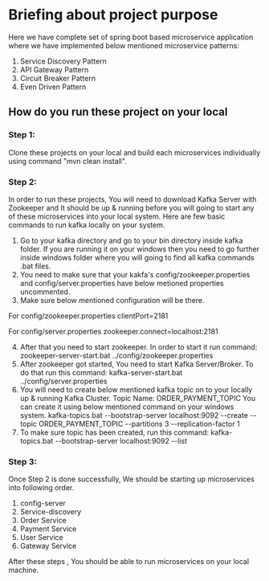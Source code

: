 # Briefing about project purpose 
Here we have complete set of spring boot based microservice application where we have implemented below mentioned microservice patterns:

1. Service Discovery Pattern
2. API Gateway Pattern
3. Circuit Breaker Pattern
4. Even Driven Pattern

## How do you run these project on your local
### Step 1: 
Clone these projects on your local and build each microservices individually using command "mvn clean install".
### Step 2:
In order to run these projects, You will need to download Kafka Server with Zookeeper and It should be up & running before you will going to start any of these microservices into your local system.
Here are few basic commands to run kafka locally on your system.
1. Go to your kafka directory and go to your bin directory inside kafka folder. If you are running it on your windows then you need to go further inside windows folder where you will going to find all kafka commands .bat files.
2. You need to make sure that your kakfa's config/zookeeper.properties and config/server.properties have below metioned properties uncommented.
3. Make sure below mentioned configuration will be there. 
      
For config/zookeeper.properties
      clientPort=2181

For config/server.properties
     zookeeper.connect=localhost:2181

4. After that you need to start zookeeper. In order to start it run command: zookeeper-server-start.bat ../config/zookeeper.properties
5. After zookeeper got started, You need to start Kafka Server/Broker. To do that run this command: kafka-server-start.bat ../config/server.properties
6. You will need to create below mentioned kafka topic on to your locally up & running Kafka Cluster.
   Topic Name: ORDER_PAYMENT_TOPIC
   You can create it using below mentioned command on your windows system.
   kafka-topics.bat --bootstrap-server localhost:9092 --create --topic ORDER_PAYMENT_TOPIC --partitions 3 --replication-factor 1
7. To make sure topic has been created, run this command: kafka-topics.bat --bootstrap-server localhost:9092 --list
### Step 3:
Once Step 2 is done successfully, We should be starting up microservices into following order.
1. config-server
2. Service-discovery
3. Order Service
4. Payment Service
5. User Service
6. Gateway Service

After these steps , You should be able to run microservices on your local machine. 


